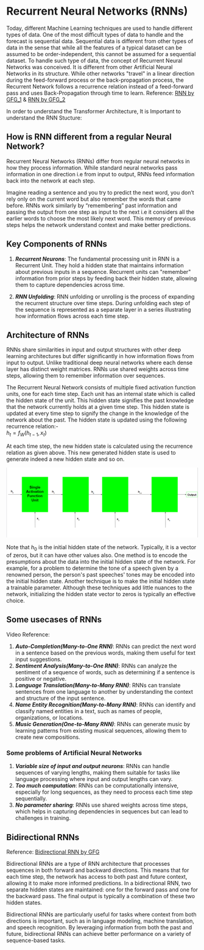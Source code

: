 # Recurrent Neural Networks (RNNs) 

Today, different Machine Learning techniques are used to handle different types of data. One of the most difficult types of data to handle and the forecast is sequential data. Sequential data is different from other types of data in the sense that while all the features of a typical dataset can be assumed to be order-independent, this cannot be assumed for a sequential dataset. To handle such type of data, the concept of Recurrent Neural Networks was conceived. It is different from other Artificial Neural Networks in its structure. While other networks "travel" in a linear direction during the feed-forward process or the back-propagation process, the Recurrent Network follows a recurrence relation instead of a feed-forward pass and uses Back-Propagation through time to learn. 
Reference: [RNN by GFG_1](https://www.geeksforgeeks.org/introduction-to-recurrent-neural-network/) & [RNN by GFG_2](https://www.geeksforgeeks.org/machine-learning/recurrent-neural-networks-explanation/)

In order to understand the Transformer Architecture, It is Important to understand the RNN Stucture:

## How is RNN different from a regular Neural Network?

Recurrent Neural Networks (RNNs) differ from regular neural networks in how they process information. While standard neural networks pass information in one direction i.e from input to output, RNNs feed information back into the network at each step.

Imagine reading a sentence and you try to predict the next word, you don’t rely only on the current word but also remember the words that came before. RNNs work similarly by “remembering” past information and passing the output from one step as input to the next i.e it considers all the earlier words to choose the most likely next word. This memory of previous steps helps the network understand context and make better predictions.

## Key Components of RNNs

1. ***Recurrent Neurons***: The fundamental processing unit in RNN is a Recurrent Unit. They hold a hidden state that maintains information about previous inputs in a sequence. Recurrent units can "remember" information from prior steps by feeding back their hidden state, allowing them to capture dependencies across time.

2. ***RNN Unfolding***: RNN unfolding or unrolling is the process of expanding the recurrent structure over time steps. During unfolding each step of the sequence is represented as a separate layer in a series illustrating how information flows across each time step.

## Architecture of RNNs

RNNs share similarities in input and output structures with other deep learning architectures but differ significantly in how information flows from input to output. Unlike traditional deep neural networks where each dense layer has distinct weight matrices. RNNs use shared weights across time steps, allowing them to remember information over sequences.

The Recurrent Neural Network consists of multiple fixed activation function units, one for each time step. Each unit has an internal state which is called the hidden state of the unit. This hidden state signifies the past knowledge that the network currently holds at a given time step. This hidden state is updated at every time step to signify the change in the knowledge of the network about the past. The hidden state is updated using the following recurrence relation:- <br>
$h_t = f_W(h_{t-1}, x_t)$

At each time step, the new hidden state is calculated using the recurrence relation as given above. This new generated hidden state is used to generate indeed a new hidden state and so on. 

![image1](images/image1.png)

Note that $h_0$ is the initial hidden state of the network. Typically, it is a vector of zeros, but it can have other values also. One method is to encode the presumptions about the data into the initial hidden state of the network. For example, for a problem to determine the tone of a speech given by a renowned person, the person's past speeches' tones may be encoded into the initial hidden state. Another technique is to make the initial hidden state a trainable parameter. Although these techniques add little nuances to the network, initializing the hidden state vector to zeros is typically an effective choice. 

## Some usecases of RNNs

Video Reference: 

1. ***Auto-Completion(Many-to-One RNN)***: RNNs can predict the next word in a sentence based on the previous words, making them useful for text input suggestions.
2. ***Sentiment Analysis(Many-to-One RNN)***: RNNs can analyze the sentiment of a sequence of words, such as determining if a sentence is positive or negative.
3. ***Language Translation(Many-to-Many RNN)***: RNNs can translate sentences from one language to another by understanding the context and structure of the input sentence.
4. ***Name Entity Recognition(Many-to-Many RNN)***: RNNs can identify and classify named entities in a text, such as names of people, organizations, or locations.
5. ***Music Generation(One-to-Many RNN)***: RNNs can generate music by learning patterns from existing musical sequences, allowing them to create new compositions.

### Some problems of Artificial Neural Networks

1. ***Variable size of input and output neurons***: RNNs can handle sequences of varying lengths, making them suitable for tasks like language processing where input and output lengths can vary.
2. ***Too much computation***: RNNs can be computationally intensive, especially for long sequences, as they need to process each time step sequentially.
3. ***No parameter sharing***: RNNs use shared weights across time steps, which helps in capturing dependencies in sequences but can lead to challenges in training.

## Bidirectional RNNs

Reference: [Bidirectional RNN by GFG](https://www.geeksforgeeks.org/bidirectional-recurrent-neural-network/)

Bidirectional RNNs are a type of RNN architecture that processes sequences in both forward and backward directions. This means that for each time step, the network has access to both past and future context, allowing it to make more informed predictions. In a bidirectional RNN, two separate hidden states are maintained: one for the forward pass and one for the backward pass. The final output is typically a combination of these two hidden states.

Bidirectional RNNs are particularly useful for tasks where context from both directions is important, such as in language modeling, machine translation, and speech recognition. By leveraging information from both the past and future, bidirectional RNNs can achieve better performance on a variety of sequence-based tasks.

